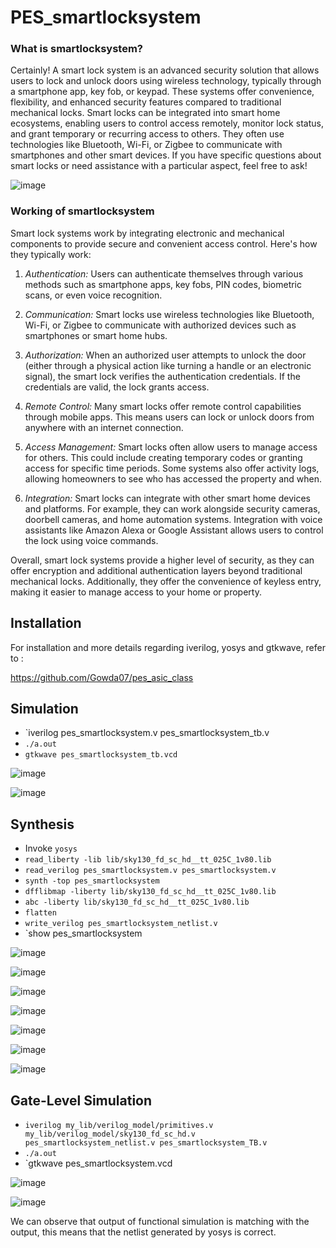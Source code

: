 # PES_smartlocksystem

### What is smartlocksystem?

Certainly! A smart lock system is an advanced security solution that allows users to lock and unlock doors using wireless technology, typically through a smartphone app, key fob, or keypad. These systems offer convenience, flexibility, and enhanced security features compared to traditional mechanical locks. Smart locks can be integrated into smart home ecosystems, enabling users to control access remotely, monitor lock status, and grant temporary or recurring access to others. They often use technologies like Bluetooth, Wi-Fi, or Zigbee to communicate with smartphones and other smart devices. If you have specific questions about smart locks or need assistance with a particular aspect, feel free to ask!

![image](https://github.com/Gowda07/pes_smartlocksystem/assets/142581040/4cc87ce1-57f0-444f-a6a3-57e9ff8b5a22)



### Working of smartlocksystem

Smart lock systems work by integrating electronic and mechanical components to provide secure and convenient access control. Here's how they typically work:

1. *Authentication:* Users can authenticate themselves through various methods such as smartphone apps, key fobs, PIN codes, biometric scans, or even voice recognition.

2. *Communication:* Smart locks use wireless technologies like Bluetooth, Wi-Fi, or Zigbee to communicate with authorized devices such as smartphones or smart home hubs. 

3. *Authorization:* When an authorized user attempts to unlock the door (either through a physical action like turning a handle or an electronic signal), the smart lock verifies the authentication credentials. If the credentials are valid, the lock grants access.

4. *Remote Control:* Many smart locks offer remote control capabilities through mobile apps. This means users can lock or unlock doors from anywhere with an internet connection. 

5. *Access Management:* Smart locks often allow users to manage access for others. This could include creating temporary codes or granting access for specific time periods. Some systems also offer activity logs, allowing homeowners to see who has accessed the property and when.

6. *Integration:* Smart locks can integrate with other smart home devices and platforms. For example, they can work alongside security cameras, doorbell cameras, and home automation systems. Integration with voice assistants like Amazon Alexa or Google Assistant allows users to control the lock using voice commands.

Overall, smart lock systems provide a higher level of security, as they can offer encryption and additional authentication layers beyond traditional mechanical locks. Additionally, they offer the convenience of keyless entry, making it easier to manage access to your home or property.



## Installation

For installation and more details regarding iverilog, yosys and gtkwave, refer to :

https://github.com/Gowda07/pes_asic_class


## Simulation

+ `iverilog pes_smartlocksystem.v pes_smartlocksystem_tb.v
+ `./a.out`
+ `gtkwave pes_smartlocksystem_tb.vcd`

![image](https://github.com/Gowda07/pes_smartlocksystem/assets/142581040/ffef7957-9b17-4228-a411-acfcdeb8d206)


![image](https://github.com/Gowda07/pes_smartlocksystem/assets/142581040/f372ecaa-8392-4357-b3e6-83eca499c344)


## Synthesis
+ Invoke `yosys`
+ `read_liberty -lib lib/sky130_fd_sc_hd__tt_025C_1v80.lib`
+ `read_verilog pes_smartlocksystem.v pes_smartlocksystem.v`
+ `synth -top pes_smartlocksystem`
+ `dfflibmap -liberty lib/sky130_fd_sc_hd__tt_025C_1v80.lib `
+ `abc -liberty lib/sky130_fd_sc_hd__tt_025C_1v80.lib`
+ `flatten`
+ `write_verilog pes_smartlocksystem_netlist.v`
+ `show pes_smartlocksystem

![image](https://github.com/Gowda07/pes_smartlocksystem/assets/142581040/d22d48d5-1f5b-4f0e-9ed7-0638ec65b77a)

![image](https://github.com/Gowda07/pes_smartlocksystem/assets/142581040/9acb6c9c-6a8f-4201-94de-5ebb637b6999)

![image](https://github.com/Gowda07/pes_smartlocksystem/assets/142581040/946fc823-bb98-4995-a3e3-bd4b6477da4c)


![image](https://github.com/Gowda07/pes_smartlocksystem/assets/142581040/12371cb8-3f57-4887-89eb-77ca011a32d3)

![image](https://github.com/Gowda07/pes_smartlocksystem/assets/142581040/c9e0c53a-5f1a-4622-9018-889d039f77ab)



![image](https://github.com/Gowda07/pes_smartlocksystem/assets/142581040/9903e5dc-643d-4a03-9157-bfeb672235d2)



![image](https://github.com/Gowda07/pes_smartlocksystem/assets/142581040/aa96bcda-e582-4a1c-9844-d03febde8bfb)




## Gate-Level Simulation

+ `iverilog my_lib/verilog_model/primitives.v my_lib/verilog_model/sky130_fd_sc_hd.v pes_smartlocksystem_netlist.v pes_smartlocksystem_TB.v`
+ `./a.out`
+ `gtkwave pes_smartlocksystem.vcd


![image](https://github.com/Gowda07/pes_smartlocksystem/assets/142581040/df04ce1d-f40b-46b3-89c1-dc442aad4cd8)

  
![image](https://github.com/Gowda07/pes_smartlocksystem/assets/142581040/4b49df74-6e80-4c63-a10c-d08ccd49f5cb)

We can observe that output of functional simulation is matching with the output, this means that the netlist generated by yosys is correct.
